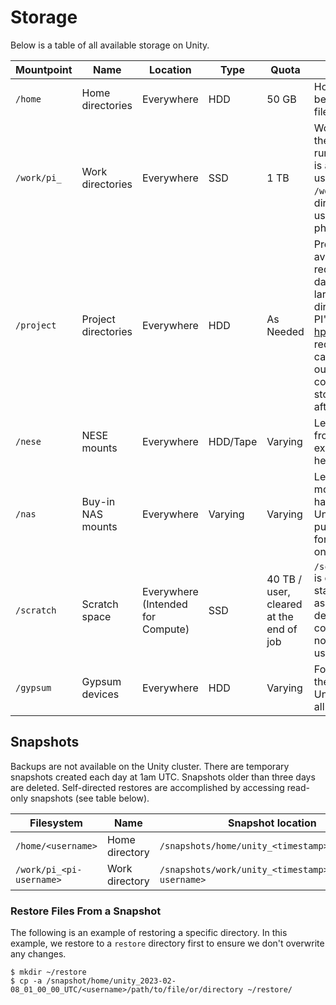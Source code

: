 # Storage

Below is a table of all available storage on Unity.

| Mountpoint | Name                | Location                          | Type     | Quota                                   | Description                                                                                                                                                                                                                                                                                                                                                                              |
| ---------- | ------------------- | --------------------------------- | -------- | --------------------------------------- | ---------------------------------------------------------------------------------------------------------------------------------------------------------------------------------------------------------------------------------------------------------------------------------------------------------------------------------------------------------------------------------------- |
| `/home`    | Home directories    | Everywhere                        | HDD      | 50 GB                                   | Home directories should be used only for user init files. |
| `/work/pi_`    | Work directories    | Everywhere                        | SSD      | 1 TB                                  | Work should be used as the primary location for running cluster jobs. This is a shared folder for all users in the PI group. `/work/username`, is a legacy directory available to older users which is being phased out. |
| `/project` | Project directories | Everywhere                        | HDD      | As Needed                                 | Project directories are available to PI's upon request. Good for large dataset storage or any larger storage that is not directly used for job I/O. PI's should e-mail hpc@umass.edu to request. A common use case is generating job output in `/work` and copying to permanent storage in `/project` afterwards. **Not for job I/O** |
| `/nese`    | NESE mounts         | Everywhere                        | HDD/Tape | Varying                                 | Legacy images available from the northeast storage exchange can be found here. **Not for job I/O** |
| `/nas`     | Buy-in NAS mounts   | Everywhere                        | Varying  | Varying                                 | Legacy location where the mounts for buy-in NAS hardware are located on Unity. For users who purchased storage nodes for their own use on Unity only. |
| `/scratch` | Scratch space       | Everywhere (Intended for Compute) | SSD      | 40 TB / user, cleared at the end of job | `/scratch/[nodeid]/[jobid]` is created when a job is started. That folder is assigned to $TMP and deleted after the job is complete. This directory is not directly available to users. |
| `/gypsum`  | Gypsum devices      | Everywhere                        | HDD      | Varying                                 | For users migrating from the Gypsum cluster to the Unity clusters, you will find all your old storage here. |

## Snapshots

Backups are not available on the Unity cluster.
There are temporary snapshots created each day at 1am UTC.
Snapshots older than three days are deleted.
Self-directed restores are accomplished by accessing read-only snapshots (see table below).

| Filesystem | Name | Snapshot location |
| --- | --- | --- |
| `/home/<username>` | Home directory | `/snapshots/home/unity_<timestamp>/<username>` |
| `/work/pi_<pi-username>` | Work directory | `/snapshots/work/unity_<timestamp>/pi_<pi-username>` |

### Restore Files From a Snapshot

The following is an example of restoring a specific directory.
In this example, we restore to a `restore` directory first to ensure we don't overwrite any changes.

```
$ mkdir ~/restore
$ cp -a /snapshot/home/unity_2023-02-08_01_00_00_UTC/<username>/path/to/file/or/directory ~/restore/
```
